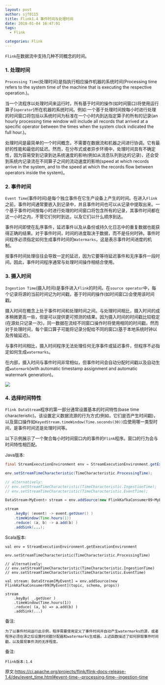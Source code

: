 ```yaml
---
layout: post
author: sjf0115
title: Flink1.4 事件时间与处理时间
date: 2018-01-04 16:47:01
tags:
  - Flink

categories: Flink
---
```



`Flink`在数据流中支持几种不同概念的时间。

### 1. 处理时间

`Processing Time`(处理时间)是指执行相应操作机器的系统时间(Processing time refers to the system time of the machine that is executing the respective operation.)。

当一个流程序以处理时间来运行时，所有基于时间的操作(如时间窗口)将使用运行算子(`operator`)所在机器的系统时间。例如:一个基于处理时间按每小时进行处理的时间窗口将包括以系统时间为标准在一个小时内到达指定算子的所有的记录(an hourly processing time window will include all records that arrived at a specific operator between the times when the system clock indicated the full hour.)。

处理时间是最简单的一个时间概念，不需要在数据流和机器之间进行协调。它有最好的性能和最低的延迟。然而，在分布式或者异步环境中，处理时间具有不确定性，因为容易受到记录到达系统速度的影响(例如从消息队列到达的记录)，还会受到系统内记录流在不同算子之间的流动速度的影响(speed at which records arrive in the system, and to the speed at which the records flow between operators inside the system)。

### 2. 事件时间

`Event Time`(事件时间)是每个独立事件在它生产设备上产生的时间。在进入`Flink`之前，事件时间通常要嵌入到记录中，并且事件时间也可以从记录中提取出来。一个基于事件时间按每小时进行处理的时间窗口将包含所有的记录，其事件时间都在这一小时之内，不管它们何时到达，以及它们以什么顺序到达。

事件时间即使在乱序事件，延迟事件以及从备份或持久化日志中的重复数据也能获得正确的结果。对于事件时间，时间的进度取决于数据，而不是任何时钟。事件时间程序必须指定如何生成事件时间的`Watermarks`，这是表示事件时间进度的机制。

按事件时间处理往往会导致一定的延迟，因为它要等待延迟事件和无序事件一段时间。因此，事件时间程序通常与处理时间操作相结合使用。

### 3. 摄入时间

`Ingestion Time`(摄入时间)是事件进入`Flink`的时间。在`source operator`中，每个记录将源的当前时间记为时间戳，基于时间的操作(如时间窗口)会使用该时间戳。

摄入时间在概念上处于事件时间和处理时间之间。与处理时间相比，摄入时间的成本稍微更高一些，但是可以提供更可预测的结果。因为摄入时间的时间戳比较稳定(在源处只记录一次)，同一数据在流经不同窗口操作时将使用相同的时间戳，然而对于处理时间，每个窗口算子可能将记录分配给不同的窗口(基于本地系统时钟以及传输延迟)。

与事件时间相比，摄入时间程序无法处理任何无序事件或延迟事件，但程序不必指定如何生成`watermarks`。

在内部，摄入时间与事件时间非常相似，但事件时间会自动分配时间戳以及自动生成`watermark`(with automatic timestamp assignment and automatic watermark generation)。

![](https://github.com/sjf0115/PubLearnNotes/blob/master/image/Flink/Flink1.4%20%E4%BA%8B%E4%BB%B6%E6%97%B6%E9%97%B4%E4%B8%8E%E5%A4%84%E7%90%86%E6%97%B6%E9%97%B4.png?raw=true)

### 4. 选择时间特性

`Flink DataStream`程序的第一部分通常设置基本的时间特性(base time characteristic)。该设置定义数据流源的行为方式(例如，它们是否产生时间戳)，以及窗口操作如`KeyedStream.timeWindow(Time.seconds(30))`应使用哪一类型时间，是事件时间还是处理时间等。

以下示例展示了一个聚合每小时时间窗口内的事件的`Flink`程序。窗口的行为会与时间特性相匹配。

Java版本:
```java
final StreamExecutionEnvironment env = StreamExecutionEnvironment.getExecutionEnvironment();

env.setStreamTimeCharacteristic(TimeCharacteristic.ProcessingTime);

// alternatively:
// env.setStreamTimeCharacteristic(TimeCharacteristic.IngestionTime);
// env.setStreamTimeCharacteristic(TimeCharacteristic.EventTime);

DataStream<MyEvent> stream = env.addSource(new FlinkKafkaConsumer09<MyEvent>(topic, schema, props));

stream
    .keyBy( (event) -> event.getUser() )
    .timeWindow(Time.hours(1))
    .reduce( (a, b) -> a.add(b) )
    .addSink(...);
```
Scala版本:
```
val env = StreamExecutionEnvironment.getExecutionEnvironment

env.setStreamTimeCharacteristic(TimeCharacteristic.ProcessingTime)

// alternatively:
// env.setStreamTimeCharacteristic(TimeCharacteristic.IngestionTime)
// env.setStreamTimeCharacteristic(TimeCharacteristic.EventTime)

val stream: DataStream[MyEvent] = env.addSource(new FlinkKafkaConsumer09[MyEvent](topic, schema, props))

stream
    .keyBy( _.getUser )
    .timeWindow(Time.hours(1))
    .reduce( (a, b) => a.add(b) )
    .addSink(...)
```

备注:
```
为了以事件时间运行此示例，程序需要使用定义了事件时间并自动产生watermarks的源，或者程序必须在源之后设置时间戳分配器和watermarks生成器。上述函数描述了如何获取事件时间戳，以及展现事件流的无序程度。
```

备注:
```
Flink版本:1.4
```

原文:https://ci.apache.org/projects/flink/flink-docs-release-1.4/dev/event_time.html#event-time--processing-time--ingestion-time
